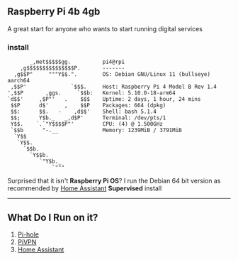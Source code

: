## Raspberry Pi 4b 4gb

A great start for anyone who wants to start running digital services

### install
```shell
       _,met$$$$$gg.          pi4@rpi
    ,g$$$$$$$$$$$$$$$P.       -------
  ,g$$P"     """Y$$.".        OS: Debian GNU/Linux 11 (bullseye) aarch64
 ,$$P'              `$$$.     Host: Raspberry Pi 4 Model B Rev 1.4
',$$P       ,ggs.     `$$b:   Kernel: 5.10.0-18-arm64
`d$$'     ,$P"'   .    $$$    Uptime: 2 days, 1 hour, 24 mins
 $$P      d$'     ,    $$P    Packages: 664 (dpkg)
 $$:      $$.   -    ,d$$'    Shell: bash 5.1.4
 $$;      Y$b._   _,d$P'      Terminal: /dev/pts/1
 Y$$.    `.`"Y$$$$P"'         CPU: (4) @ 1.500GHz
 `$$b      "-.__              Memory: 1239MiB / 3791MiB
  `Y$$
   `Y$$.
     `$$b.
       `Y$$b.
          `"Y$b._
              `"""
```

Surprised that it isn't **Raspberry Pi OS**? I run the Debian 64 bit version as recommended by [Home Assistant](/vault/%F0%9F%93%81developer/Home__Lab__%F0%9F%8F%A0/Home__Assistant) **Supervised** install

---
## What Do I Run on it?
1. [Pi-hole](/vault/%F0%9F%93%81developer/Home__Lab__%F0%9F%8F%A0/Pi-hole)
2. [PiVPN](/vault/%F0%9F%93%81developer/Home__Lab__%F0%9F%8F%A0/PiVPN)
3. [Home Assistant](/vault/%F0%9F%93%81developer/Home__Lab__%F0%9F%8F%A0/Home__Assistant)